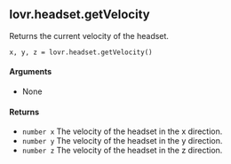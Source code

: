 <!--
category: reference
-->

lovr.headset.getVelocity
---

Returns the current velocity of the headset.

    x, y, z = lovr.headset.getVelocity()

#### Arguments

- None

#### Returns

- `number x` The velocity of the headset in the x direction.
- `number y` The velocity of the headset in the y direction.
- `number z` The velocity of the headset in the z direction.
